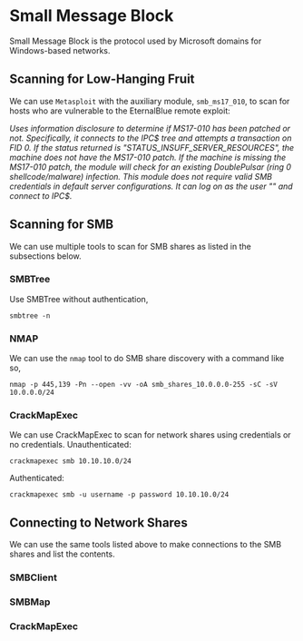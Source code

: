 # Small Message Block
Small Message Block is the protocol used by Microsoft domains for Windows-based networks. 
## Scanning for Low-Hanging Fruit
We can use `Metasploit` with the auxiliary module, `smb_ms17_010`, to scan for hosts who are vulnerable to the EternalBlue remote exploit:

*Uses information disclosure to determine if MS17-010 has been patched or not. Specifically, it connects to the IPC$ tree and attempts a transaction on FID 0. If the status returned is "STATUS_INSUFF_SERVER_RESOURCES", the machine does not have the MS17-010 patch. If the machine is missing the MS17-010 patch, the module will check for an existing DoublePulsar (ring 0 shellcode/malware) infection. This module does not require valid SMB credentials in default server configurations. It can log on as the user "\" and connect to IPC$.*
## Scanning for SMB
We can use multiple tools to scan for SMB shares as listed in the subsections below.
### SMBTree
Use SMBTree without authentication,
```
smbtree -n
```
### NMAP
We can use the `nmap` tool to do SMB share discovery with a command like so,
```
nmap -p 445,139 -Pn --open -vv -oA smb_shares_10.0.0.0-255 -sC -sV 10.0.0.0/24 
```
### CrackMapExec
We can use CrackMapExec to scan for network shares using credentials or no credentials.
Unauthenticated:
```
crackmapexec smb 10.10.10.0/24 
```
Authenticated:
```
crackmapexec smb -u username -p password 10.10.10.0/24
```
## Connecting to Network Shares
We can use the same tools listed above to make connections to the SMB shares and list the contents.
### SMBClient

### SMBMap

### CrackMapExec
